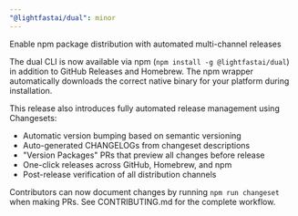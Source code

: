 ```yaml
---
"@lightfastai/dual": minor
---
```


Enable npm package distribution with automated multi-channel releases

The dual CLI is now available via npm (`npm install -g @lightfastai/dual`) in addition to GitHub Releases and Homebrew. The npm wrapper automatically downloads the correct native binary for your platform during installation.

This release also introduces fully automated release management using Changesets:
- Automatic version bumping based on semantic versioning
- Auto-generated CHANGELOGs from changeset descriptions
- "Version Packages" PRs that preview all changes before release
- One-click releases across GitHub, Homebrew, and npm
- Post-release verification of all distribution channels

Contributors can now document changes by running `npm run changeset` when making PRs. See CONTRIBUTING.md for the complete workflow.
